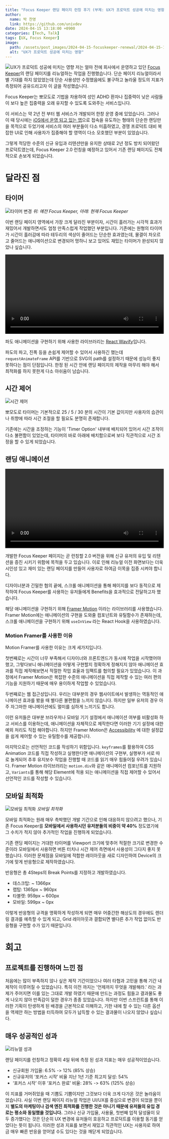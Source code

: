 ```yaml
---
title: "Focus Keeper 랜딩 페이지 런칭 후기 (부제: UX가 프로덕트 성공에 미치는 영향)"
author:
  name: 박 찬영
  link: https://github.com/univdev
date: 2024-04-15 13:18:00 +0900
categories: [Tech, Talk]
tags: [UX, Focus Keeper]
image:
  path: /assets/post_images/2024-04-15-focuskeeper-renewal/2024-04-15-13-21-11.png
  alt: "UX가 프로덕트 성공에 미치는 영향"
---
```

![UX가 프로덕트 성공에 미치는 영향](/assets/post_images/2024-04-15-focuskeeper-renewal/2024-04-15-13-21-11.png)
저는 얼마 전에 회사에서 운영하고 있던 [Focus Keeper](https://focuskeeper.co/)의 랜딩 페이지를 리뉴얼하는 작업을 진행했습니다.
단순 페이지 리뉴얼이라서 별 기대를 하지 않았었는데 단순 사용성만 수정했음에도 불구하고 놀라울 정도의 지표가 측정되어 공유드리고자 이 글을 작성했습니다.

Focus Keeper는 뽀모도로 기법을 차용하여 성인 ADHD 환자나 집중력이 낮은 사람들이 보다 높은 집중력을 오래 유지할 수 있도록 도와주는 서비스입니다.

이 서비스는 약 2년 전 부터 웹 서비스가 개발되어 한창 운영 중에 있었습니다.
그러나 이 때 당시에는 [iOS에서 운영 되고 있는 앱](https://apps.apple.com/us/app/focus-keeper-productive-timer/id867374917)으로 접속을 유도하는 형태의 단순한 랜딩만을 목적으로 두었기에 서비스의 여러 부분들이 다소 미흡하였고,
경쟁 프로덕트 대비 복잡한 UI로 인해 사용자가 집중해야 할 영역이 다소 모호했던 부분이 있었습니다.

그렇게 적당한 수준의 신규 유입과 리텐션만을 유지한 상태로 2년 정도 방치 되어왔던 프로덕트였는데, Focus Keeper 2.0 런칭을 예정하고 있어서 기존 랜딩 페이지도 전체적으로 손보게 되었습니다.
# 달라진 점
## 타이머
![타이머 변경](/assets/post_images/2024-04-15-focuskeeper-renewal/2024-04-15-16-50-49.png)
_위: 예전 Focus Keeper, 아래: 현재 Focus Keeper_

이번 랜딩 페이지 영역에서 가장 크게 달라진 부분이자, 시간이 흘러가는 시각적 효과가 재밌어서 개발하면서도 엄청 만족스럽게 작업했던 부분입니다.
기존에는 원형의 타이머가 시간이 흘러감에 따라 테두리의 색상이 줄어드는 단순한 효과였는데, 물결이 차오르고 줄어드는 애니메이션으로 변경되어 멍하니 보고 있어도 재밌는 타이머가 완성되지 않았나 싶습니다.

<video controls style="width: 100%">
  <source src="/assets/videos/focuskeeper_renewal.mov">
</video>

파도 애니메이션을 구현하기 위해 사용한 라이브러리는 [React Wavify](https://www.npmjs.com/package/react-wavify)입니다.

파도의 파고, 진폭 등을 손쉽게 제어할 수 있어서 사용하긴 했는데 `requestAnimateFrame` API를 기반으로 SVG의 path를 설정하기 때문에 성능이 좋지 못하다는 점이 단점입니다.
한정 된 시간 안에 랜딩 페이지의 제작을 마무리 해야 해서 최적화를 하지 못한게 다소 아쉬움이 남습니다.
## 시간 제어
![시간 제어](/assets/post_images/2024-04-15-focuskeeper-renewal/2024-04-15-17-01-26.png)

뽀모도로 타이머는 기본적으로 25 / 5 / 30 분의 시간이 기본 값이지만 사용자의 습관이나 취향에 따라 시간 조절을 할 필요도 분명히 존재합니다.

기존에는 시간을 조정하는 기능이 'Timer Option' 내부에 배치되어 있어서 시간 조작이 다소 불편함이 있었는데, 타이머의 바로 아래에 배치함으로써 보다 직관적으로 시간 조정을 할 수 있게 되었습니다.
## 랜딩 애니메이션
<video controls style="width: 100%">
  <source src="/assets/videos/focuskeeper_renewal_landing_animation.mov">
</video>

개발한 Focus Keeper 페이지는 곧 런칭할 2.0 버전을 위해 신규 유저의 유입 및 리텐션을 증진 시키기 위함에 목적을 두고 있습니다.
이로 인해 리뉴얼 이전 화면보다는 더욱 시인성 있고 재미 있는 랜딩 페이지를 만들어 사용자로 하여금 이목을 집중 시켜야 합니다.

디자이너분과 긴밀한 협의 끝에, 스크롤 애니메이션을 통해 페이지를 보다 동적으로 제작하여 Focus Keeper를 사용하는 유저들에게 Benefits을 효과적으로 전달하고자 했습니다.

해당 애니메이션을 구현하기 위해 [Framer Motion](https://www.framer.com/motion/) 이라는 라이브러리를 사용했습니다.
Framer Motion에는 애니메이션의 구현을 도와줄 컴포넌트와 유틸함수가 존재하는데, 스크롤 애니메이션을 구현하기 위해 `useInView` 라는 React Hook을 사용하였습니다.
### Motion Framer를 사용한 이유
Motion Framer를 사용한 이유는 크게 세가지입니다.

첫번째로는 시간이 너무 부족해서 디자이너와 프론트엔드가 동시에 작업을 시작했어야 했고,
그렇다보니 애니메이션을 어떻게 구현할지 정확하게 정해지지 않아 애니메이션 효과를 직접 제작해보면서 적절한 작업 효율과 임팩트를 협의할 필요가 있었습니다.
이 과정에서 Framer Motion은 복잡한 수준의 애니메이션을 직접 제작할 수 있는 여러 편의기능을 지원하기 때문에 매우 용이하게 작업할 수 있었습니다.

두번째로는 웹 접근성입니다.
우리는 대부분의 경우 웹사이트에서 발생하는 역동적인 애니메이션 효과를 봤을 때 별다른 불편함을 느끼지 않습니다.
하지만 일부 유저의 경우 아주 자그마한 애니메이션에도 멀미를 심하게 느끼기도 합니다.

이런 유저들은 대부분 브라우저나 모바일 기기 설정에서 애니메이션 여부를 비활성화 하고 서비스를 이용하는데, 애니메이션을 자체적으로 제작한다면 이러한 기기 설정에 대한 예외 처리도 직접 해야합니다.
하지만 Framer Motion은 [Accessibility](https://www.framer.com/motion/guide-accessibility/) 에 대한 설정값을 쉽게 제어할 수 있는 유틸함수를 제공합니다.

마지막으로는 선언적인 코드를 작성하기 위함입니다.
`keyframes`를 활용하여 CSS Animation 코드를 직접 작성하고 실행한다면 애니메이션의 구현부, 실행부가 서로 따로 놀게되어 추후 유지보수 작업을 진행할 때 코드를 읽기 매우 힘들어질 우려가 있습니다.
Framer Motion 라이브러리는 `motion.div`와 같은 애니메이션 컴포넌트를 지원하고, `Variants`를 통해 해당 Element에 적용 되는 애니메이션을 직접 제어할 수 있어서 선언적인 코드를 작성할 수 있습니다.
## 모바일 최적화
![모바일 최적화](/assets/post_images/2024-04-15-focuskeeper-renewal/2024-04-15-17-27-41.png)
_모바일 최적화_

모바일 최적화는 원래 매우 촉박했던 개발 기간으로 인해 대응하지 않으려고 했으나, 기존 Focus Keeper를 **모바일에서 사용하시던 유저분들의 비중이 약 40%** 정도였기에 그 수치가 적지 않아 추가적인 작업을 진행하게 되었습니다.

기존 랜딩 페이지는 거대한 타이머를 Viewport 크기에 맞추어 적절한 크기로 변경한 수준이라 모바일에서 사용하면 버튼 터치나 시간 제어 측면에서 사용성이 그다지 좋지 못했습니다.
이러한 문제점을 모바일에 적합한 레이아웃을 새로 디자인하여 Device의 크기에 맞게 반응형으로 제작하였습니다.

반응형은 총 4Steps의 Break Points를 지정하고 개발하였습니다.
- 데스크탑: ~ 1366px
- 랩탑: 1365px ~ 960px
- 타블렛: 959px ~ 600px
- 모바일: 599px ~ 0px

이렇게 반응형의 규격을 명확하게 작성하게 되면 매우 어중간한 해상도의 경우에도 렌더링 결과를 예측할 수 있게 되고, Grid 레이아웃과 결합되면 별다른 추가 작업 없이도 반응형을 구현할 수가 있기 때문입니다.

# 회고
## 프로젝트를 진행하며 느낀 점
처음에는 많이 부족하지 않나 싶은 제작 기간이었으나 여러 타협과 고민을 통해 기간 내 제작이 이루어질 수 있었습니다.
특히 이전 까지는 '언제까지 무엇을 개발해라.' 라는 과제가 주어지면 이를 있는 그대로 개발 하였기 때문에 만드는 과정도 힘들고 결과물도 좋게 나오지 않아 만족감이 덜한 경우가 종종 있었습니다.
하지만 이번 스프린트를 통해 이러한 기획이 탄생하게 된 배경을 근본적으로 이해하고, 기한 내에 할 수 있는 다른 옵션을 역제안 하는 방법을 터득하여 모두가 납득할 수 있는 결과물이 나오지 않았나 싶습니다.
## 매우 성공적인 성과
![리뉴얼 성과](/assets/post_images/2024-04-15-focuskeeper-renewal/2024-04-15-17-41-27.png)

랜딩 페이지를 런칭하고 정확히 4일 뒤에 측정 된 성과 지표는 매우 성공적이었습니다.

- 신규회원 가입율: 6.5% -> 12% (85% 상승)
- 신규유저의 ‘포커스 시작’ 비율 지난 1년 기준 최고치 달성: 54%
- ‘포커스 시작’ 이후 ‘포커스 완료’ 비율: 28% -> 63%  (125% 상승)

이 지표를 거머쥐었을 때 기쁨도 기쁨이지만 그것보다 더욱 크게 다가온 것은 놀라움이었습니다.
사실 이번 랜딩 페이지 리뉴얼 작업은 UI/UX를 중심으로 변경이 되었을 뿐이지 **별도의 마케팅이나 검색 엔진 최적화를 진행한 것은 아니기 때문에 유저들의 유입 경로는 평소와 동일했을 것입니다.**
그러나 신규 가입율, 사용율, 첫번째 업적 달성율이 모두 증가했다는 것은 단순히 UX 변경에 유저들이 호응하고 프로덕트를 이용할 동기를 얻었다는 뜻이 됩니다.
이러한 성과 지표를 보면서 재밌고 직관적인 UX는 사용자로 하여금 매우 빠른 반응을 얻어낼 수도 있다는 것을 깨닫게 되었습니다.
